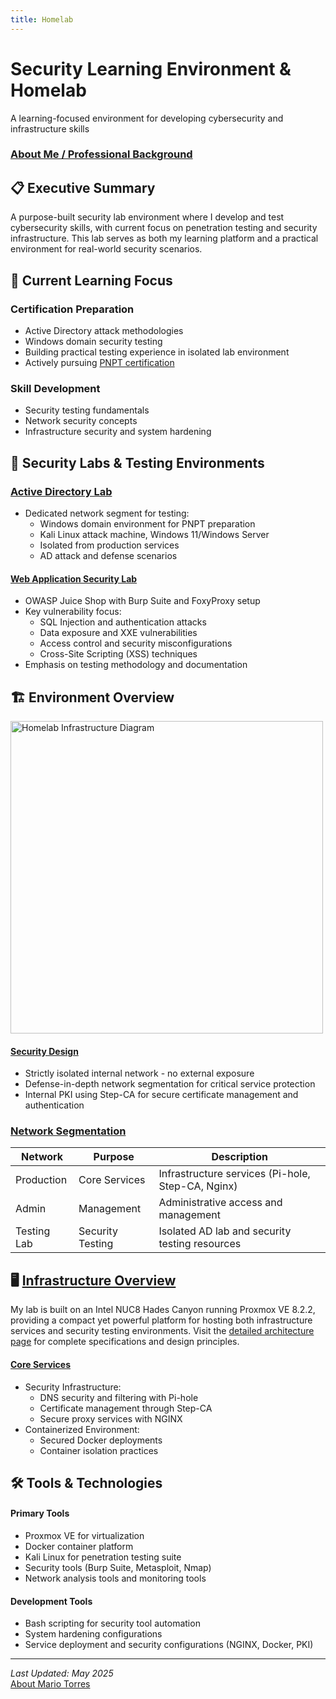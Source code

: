 ```yaml
---
title: Homelab
---
```


# Security Learning Environment & Homelab
A learning-focused environment for developing cybersecurity and infrastructure skills

### [About Me / Professional Background](about.md)

## 📋 Executive Summary
A purpose-built security lab environment where I develop and test cybersecurity skills, with current focus on penetration testing and security infrastructure. This lab serves as both my learning platform and a practical environment for real-world security scenarios.

## 🎯 Current Learning Focus
### Certification Preparation
- Active Directory attack methodologies
- Windows domain security testing
- Building practical testing experience in isolated lab environment
- Actively pursuing [PNPT certification](https://certifications.tcm-sec.com/pnpt/)

### Skill Development
- Security testing fundamentals
- Network security concepts
- Infrastructure security and system hardening 

## 🔬 Security Labs & Testing Environments

### [Active Directory Lab](labs/ad-environment.md)
- Dedicated network segment for testing:
    - Windows domain environment for PNPT preparation
    - Kali Linux attack machine, Windows 11/Windows Server
    - Isolated from production services
    - AD attack and defense scenarios

#### [Web Application Security Lab](labs/web-security.md)
- OWASP Juice Shop with Burp Suite and FoxyProxy setup
- Key vulnerability focus:
    - SQL Injection and authentication attacks
    - Data exposure and XXE vulnerabilities
    - Access control and security misconfigurations
    - Cross-Site Scripting (XSS) techniques
- Emphasis on testing methodology and documentation

## 🏗️ Environment Overview
<img src="/images/homelab-diagram.svg" style="width: 500px; max-width: 100%;" alt="Homelab Infrastructure Diagram">

#### [Security Design](infrastructure/security.md)
- Strictly isolated internal network - no external exposure
- Defense-in-depth network segmentation for critical service protection
- Internal PKI using Step-CA for secure certificate management and authentication 

### [Network Segmentation](infrastructure/network.md)

| Network     | Purpose         | Description                                    |
| ----------- | -------------- | ---------------------------------------------- |
| Production  | Core Services  | Infrastructure services (Pi-hole, Step-CA, Nginx) |
| Admin       | Management     | Administrative access and management           |
| Testing Lab | Security Testing | Isolated AD lab and security testing resources |

## 🖥️ [Infrastructure Overview](infrastructure/architecture.md)
My lab is built on an Intel NUC8 Hades Canyon running Proxmox VE 8.2.2, providing a compact yet powerful platform for hosting both infrastructure services and security testing environments. Visit the [detailed architecture page](infrastructure/architecture.md) for complete specifications and design principles.

#### [Core Services](infrastructure/core-services.md)
- Security Infrastructure:
    - DNS security and filtering with Pi-hole
    - Certificate management through Step-CA
    - Secure proxy services with NGINX
- Containerized Environment:
    - Secured Docker deployments
    - Container isolation practices

## 🛠️ Tools & Technologies
#### Primary Tools
- Proxmox VE for virtualization
- Docker container platform
- Kali Linux for penetration testing suite
- Security tools (Burp Suite, Metasploit, Nmap)
- Network analysis tools and monitoring tools

#### Development Tools
- Bash scripting for security tool automation
- System hardening configurations
- Service deployment and security configurations (NGINX, Docker, PKI)

---
*Last Updated: May 2025*  
[About Mario Torres](about.md)
